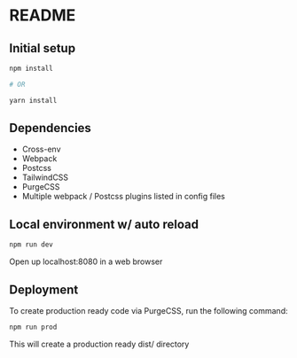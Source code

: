 # README

## Initial setup

```bash
npm install

# OR

yarn install
```

## Dependencies

* Cross-env
* Webpack
* Postcss
* TailwindCSS
* PurgeCSS
* Multiple webpack / Postcss plugins listed in config files

## Local environment w/ auto reload

```bash
npm run dev
```

Open up localhost:8080 in a web browser

## Deployment

To create production ready code via PurgeCSS, run the following command:

```bash
npm run prod
```

This will create a production ready dist/ directory
